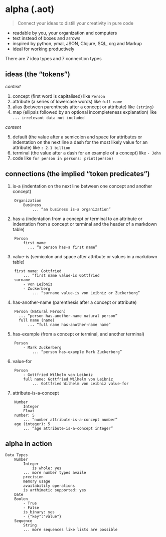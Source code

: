 # alpha (.aot)

> Connect your ideas to distill your creativity in pure code

- readable by you, your organization and computers
- text instead of boxes and arrows
- inspired by python, ymal, JSON, Clojure, SQL, org and Markup
- ideal for working productively

There are 7 idea types and 7 connection types

## ideas (the “tokens”)

*context*

1. concept (first word is capitalised) like `Person`
2. attribute (a series of lowercase words) like `full name`
3. alias (between parenthesis after a concept or attribute) like `(string)`
4. map (ellipsis followed by an optional incompleteness explanation) like `... irrelevant data not included`

*content*

5. default (the value after a semicolon and space for attributes or indentation on the next line a dash for the most likely value for an attribute) like `: 2.1 billion`
6. terminal (the value after a dash for an example of a concept) like `- John`
7. code like `for person in persons: print(person)`

## connections (the implied “token predicates”)

1. is-a (indentation on the next line between one concept and another concept)

```
    Organization
        Business
            ... “an business is-a organization”
```

2. has-a (indentation from a concept or terminal to an attribute or indentation from a concept or terminal and the header of a markdown table)

```
    Person
        first name
          ... “a person has-a first name”
```
3. value-is (semicolon and space after attribute or values in a markdown table)

```
    first name: Gottfried
        ... “first name value-is Gottfried
    surname
        - von Leibniz
        - Zuckerberg
            ... “surname value-is von Leibniz or Zuckerberg”
```
4. has-another-name (parenthesis after a concept or attribute)

```
    Person (Natural Person)
      ... “person has-another-name natural person”
      full name (name)
          ... “full name has-another-name name”
```
5. has-example (from a concept or terminal, and  another terminal)

```
    Person
        - Mark Zuckerberg
            ... “person has-example Mark Zuckerberg”
```
6. value-for

```
    Person
        - Gottfried Wilhelm von Leibniz
        full name: Gottfried Wilhelm von Leibniz
            ... Gottfried Wilhelm von Leibniz value-for
```
7. attribute-is-a-concept

```
    Number
        Integer
        Float
    number: 5
        ... “number attribute-is-a-concept number”
    age (integer): 5
        ... “age attribute-is-a-concept integer”
```

## alpha in action
```
Data Types
    Number
        Integer
            is whole: yes
        ... more number types availe
        precision
        memory usage
        availability operations
        is arthimetic supported: yes
    Date
    Boolen
        - True
        - False
        is binary: yes
        - {"key":"value"}
    Sequence
        String
        ... more sequences like lists are possible
```
